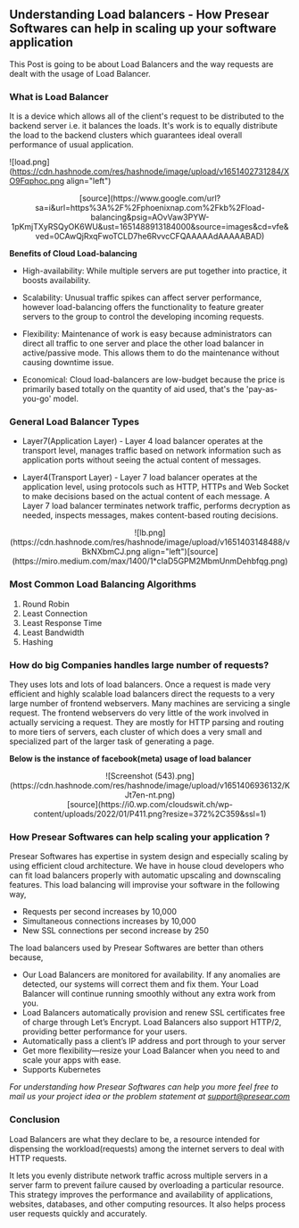 ## Understanding Load balancers - How Presear Softwares can help in scaling up your software application

This Post is going to be about Load Balancers and the way requests are dealt with the usage of Load Balancer.
###  What is Load Balancer
It is a device which allows all of the client's request to be distributed to the backend server i.e. it balances the loads. It's work is to equally distribute the load to the backend clusters which guarantees ideal overall performance of usual application.

![load.png](https://cdn.hashnode.com/res/hashnode/image/upload/v1651402731284/XO9Fqphoc.png align="left")
<center>[source](https://www.google.com/url?sa=i&url=https%3A%2F%2Fphoenixnap.com%2Fkb%2Fload-balancing&psig=AOvVaw3PYW-1pKmjTXyRSQyOK6WU&ust=1651488913184000&source=images&cd=vfe&ved=0CAwQjRxqFwoTCLD7he6RvvcCFQAAAAAdAAAAABAD)</center>

**Benefits of Cloud Load-balancing**
- High-availability: While multiple servers are put together into practice, it boosts availability. 

- Scalability: Unusual traffic spikes can affect server performance, however load-balancing offers the functionality to feature greater servers to the group to control the developing incoming requests.

- Flexibility: Maintenance of work is easy because administrators can direct all traffic to one server and place the other load balancer in active/passive mode. This allows them to do the maintenance without causing downtime issue.

- Economical: Cloud load-balancers are low-budget because the price is primarily based totally on the quantity of aid used, that's the 'pay-as-you-go' model.

### General Load Balancer Types

- Layer7(Application Layer) - Layer 4 load balancer operates at the transport level, manages traffic based on network information such as application ports without seeing the actual content of messages.

- Layer4(Transport Layer) - Layer 7 load balancer operates at the application level, using protocols such as HTTP, HTTPs and Web Socket to make decisions based on the actual content of each message. A Layer 7 load balancer terminates network traffic, performs decryption as needed, inspects messages, makes content-based routing decisions.

<center>![lb.png](https://cdn.hashnode.com/res/hashnode/image/upload/v1651403148488/vBkNXbmCJ.png align="left")[source](https://miro.medium.com/max/1400/1*cIaD5GPM2MbmUnmDehbfqg.png)</center>

### Most Common Load Balancing Algorithms

1. Round Robin
2. Least Connection
3. Least Response Time
4. Least Bandwidth
5. Hashing

### How do big Companies handles large number of requests?

They uses lots and lots of load balancers. Once a request is made very efficient and highly scalable load balancers direct the requests to a very large number of frontend webservers. Many machines are servicing a single request. The frontend webservers do very little of the work involved in actually servicing a request. They are mostly for HTTP parsing and routing to more tiers of servers, each cluster of which does a very small and specialized part of the larger task of generating a page.

**Below is the instance of facebook(meta) usage of load balancer**

<center>![Screenshot (543).png](https://cdn.hashnode.com/res/hashnode/image/upload/v1651406936132/KJt7en-nt.png)</center>
<center>[source](https://i0.wp.com/cloudswit.ch/wp-content/uploads/2022/01/P411.png?resize=372%2C359&ssl=1)</center>

### How Presear Softwares can help scaling your application ?

Presear Softwares has expertise in system design and especially scaling by using efficient cloud architecture. We have in house cloud developers who can fit load balancers properly with automatic upscaling and downscaling features. This load balancing will improvise your software in the following way,
- Requests per second increases by 10,000
- Simultaneous connections increases by 10,000
- New SSL connections per second increase by 250

The load balancers used by Presear Softwares are better than others because,
- Our Load Balancers are monitored for availability. If any anomalies are detected, our systems will correct them and fix them. Your Load Balancer will continue running smoothly without any extra work from you.
- Load Balancers automatically provision and renew SSL certificates free of charge through Let’s Encrypt. Load Balancers also support HTTP/2, providing better performance for your users.
- Automatically pass a client’s IP address and port through to your server
- Get more flexibility—resize your Load Balancer when you need to and scale your apps with ease.
- Supports Kubernetes

*For understanding how Presear Softwares can help you more feel free to mail us your project idea or the problem statement at [support@presear.com](mailto:support@presear.com)*


### Conclusion
Load Balancers are what they declare to be, a resource intended for dispensing the workload(requests) among the internet servers to deal with HTTP requests.

It lets you evenly distribute network traffic across multiple servers in a server farm to prevent failure caused by overloading a particular resource. This strategy improves the performance and availability of applications, websites, databases, and other computing resources. It also helps process user requests quickly and accurately.




